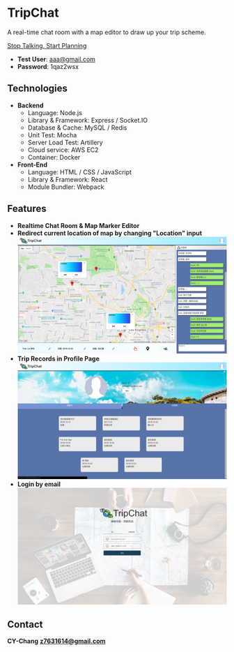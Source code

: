 # TripChat
A real-time chat room with a map editor to draw up your trip scheme.

[Stop Talking, Start Planning](https://waitforit.tw)

* **Test User**: aaa@gmail.com
* **Password**: 1qaz2wsx

## Technologies
* **Backend**
    * Language: Node.js
    * Library & Framework: Express / Socket.IO
    * Database & Cache: MySQL / Redis
    * Unit Test: Mocha
    * Server Load Test: Artillery
    * Cloud service: AWS EC2
    * Container: Docker
* **Front-End**
    * Language: HTML / CSS / JavaScript
    * Library & Framework: React
    * Module Bundler: Webpack

## Features
* **Realtime Chat Room & Map Marker Editor**
* **Redirect current location of map by changing "Location" input**
![](photo/snapshot03.png) 
* **Trip Records in Profile Page**
![](photo/snapshot02.png) 
* **Login by email**
![](photo/snapshot01.png)

## Contact
**CY-Chang**
**z7631614@gmail.com**
